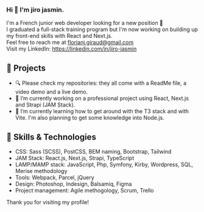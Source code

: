 ### Hi 👋 I'm jiro jasmin.
I'm a French junior web developer looking for a new position 👔  
I graduated a full-stack training program but I'm now working on building up my front-end skills with React and Next.js.  
Feel free to reach me at florianj.giraud@gmail.com  
Visit my LinkedIn: https://linkedin.com/in/jiro-jasmin

## 🚀 Projects
- 🔍 Please check my repositories: they all come with a ReadMe file, a video demo and a live demo.
- 🔭 I’m currently working on a professional project using React, Next.js and Strapi (JAM Stack).
- 🌱 I’m currently learning how to get around with the T3 stack and with Vite. I'm also planning to get some knowledge into Node.js.

## 🔧 Skills & Technologies  
- CSS: Sass (SCSS), PostCSS, BEM naming, Bootstrap, Tailwind 
- JAM Stack: React.js, Next.js, Strapi, TypeScript
- LAMP/MAMP stack: JavaScript, Php, Symfony, Kirby, Wordpress, SQL, Merise methodology
- Tools: Webpack, Parcel, jQuery
- Design: Photoshop, Indesign, Balsamiq, Figma
- Project management: Agile methogology, Scrum, Trello


Thank you for visiting my profile!
